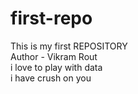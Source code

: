 # first-repo
This is my first REPOSITORY
<br>
Author - Vikram Rout
<br>
i love to play with data
<br>
i have crush on you

